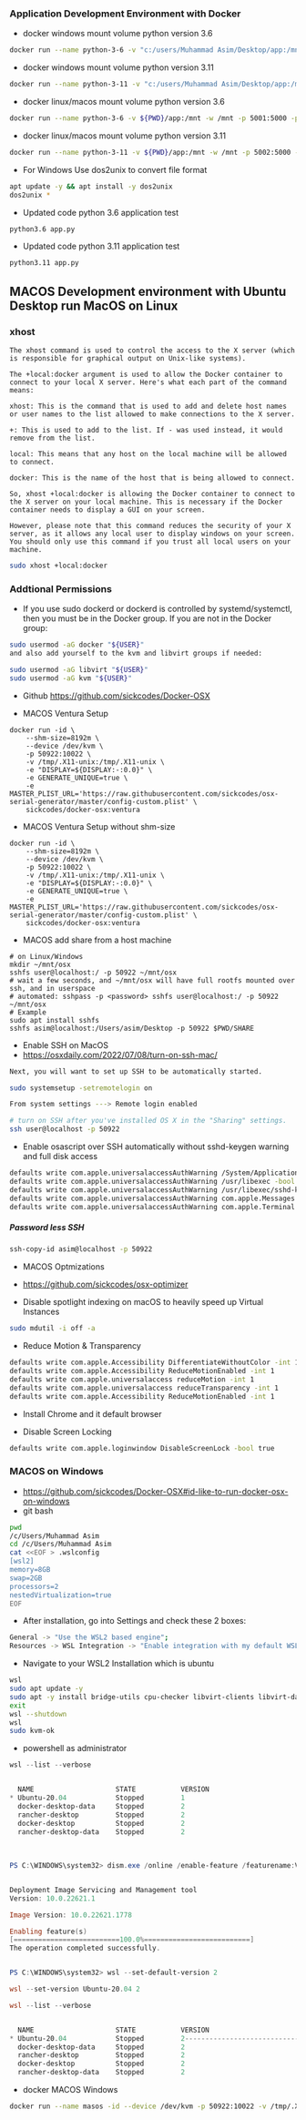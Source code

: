 ### Application Development Environment with Docker

- docker windows mount volume python version 3.6
```bash
docker run --name python-3-6 -v "c:/users/Muhammad Asim/Desktop/app:/mnt" -w /mnt -p 5000:5000 -p 8080:8080 -id python:3.6
```

- docker windows mount volume python version 3.11
```bash
docker run --name python-3-11 -v "c:/users/Muhammad Asim/Desktop/app:/mnt" -w /mnt -p 5001:5000 -p 8081:8080 -id python:3.11
```


- docker linux/macos mount volume python version 3.6
```bash
docker run --name python-3-6 -v ${PWD}/app:/mnt -w /mnt -p 5001:5000 -p 8080:8080 -id python:3.6
```

- docker linux/macos mount volume python version 3.11
```bash
docker run --name python-3-11 -v ${PWD}/app:/mnt -w /mnt -p 5002:5000 -p 8081:8080 -id python:3.11
```


- For Windows Use dos2unix to convert file format
```bash
apt update -y && apt install -y dos2unix
dos2unix *
```

- Updated code python 3.6 application test
```bash
python3.6 app.py
```

- Updated code python 3.11 application test
```bash
python3.11 app.py
```

## MACOS Development environment with Ubuntu Desktop run MacOS on Linux

### xhost
```xhost
The xhost command is used to control the access to the X server (which is responsible for graphical output on Unix-like systems).

The +local:docker argument is used to allow the Docker container to connect to your local X server. Here's what each part of the command means:

xhost: This is the command that is used to add and delete host names or user names to the list allowed to make connections to the X server.

+: This is used to add to the list. If - was used instead, it would remove from the list.

local: This means that any host on the local machine will be allowed to connect.

docker: This is the name of the host that is being allowed to connect.

So, xhost +local:docker is allowing the Docker container to connect to the X server on your local machine. This is necessary if the Docker container needs to display a GUI on your screen.

However, please note that this command reduces the security of your X server, as it allows any local user to display windows on your screen. You should only use this command if you trust all local users on your machine.
```

```bash
sudo xhost +local:docker
```

### Addtional Permissions
- If you use sudo dockerd or dockerd is controlled by systemd/systemctl, then you must be in the Docker group. If you are not in the Docker group:
```bash
sudo usermod -aG docker "${USER}"
and also add yourself to the kvm and libvirt groups if needed:

sudo usermod -aG libvirt "${USER}"
sudo usermod -aG kvm "${USER}"
```
- Github https://github.com/sickcodes/Docker-OSX

- MACOS Ventura Setup
```macos
docker run -id \
    --shm-size=8192m \
    --device /dev/kvm \
    -p 50922:10022 \
    -v /tmp/.X11-unix:/tmp/.X11-unix \
    -e "DISPLAY=${DISPLAY:-:0.0}" \
    -e GENERATE_UNIQUE=true \
    -e MASTER_PLIST_URL='https://raw.githubusercontent.com/sickcodes/osx-serial-generator/master/config-custom.plist' \
    sickcodes/docker-osx:ventura
```   

- MACOS Ventura Setup without shm-size
```macos
docker run -id \
    --shm-size=8192m \
    --device /dev/kvm \
    -p 50922:10022 \
    -v /tmp/.X11-unix:/tmp/.X11-unix \
    -e "DISPLAY=${DISPLAY:-:0.0}" \
    -e GENERATE_UNIQUE=true \
    -e MASTER_PLIST_URL='https://raw.githubusercontent.com/sickcodes/osx-serial-generator/master/config-custom.plist' \
    sickcodes/docker-osx:ventura
```   

- MACOS add share from a host machine
```
# on Linux/Windows
mkdir ~/mnt/osx
sshfs user@localhost:/ -p 50922 ~/mnt/osx
# wait a few seconds, and ~/mnt/osx will have full rootfs mounted over ssh, and in userspace
# automated: sshpass -p <password> sshfs user@localhost:/ -p 50922 ~/mnt/osx
# Example
sudo apt install sshfs
sshfs asim@localhost:/Users/asim/Desktop -p 50922 $PWD/SHARE
```
    
- Enable SSH on MacOS
- https://osxdaily.com/2022/07/08/turn-on-ssh-mac/
```bash
Next, you will want to set up SSH to be automatically started.

sudo systemsetup -setremotelogin on

From system settings ---> Remote login enabled

# turn on SSH after you've installed OS X in the "Sharing" settings.
ssh user@localhost -p 50922
```
- Enable osascript over SSH automatically without sshd-keygen warning and full disk access
```bash
defaults write com.apple.universalaccessAuthWarning /System/Applications/Utilities/Terminal.app -bool true
defaults write com.apple.universalaccessAuthWarning /usr/libexec -bool true
defaults write com.apple.universalaccessAuthWarning /usr/libexec/sshd-keygen-wrapper -bool true
defaults write com.apple.universalaccessAuthWarning com.apple.Messages -bool true
defaults write com.apple.universalaccessAuthWarning com.apple.Terminal -bool true
```
##### Password less SSH
```bash
ssh-copy-id asim@localhost -p 50922
```

- MACOS Optmizations
- https://github.com/sickcodes/osx-optimizer

- Disable spotlight indexing on macOS to heavily speed up Virtual Instances
```bash
sudo mdutil -i off -a
```
- Reduce Motion & Transparency
```bash
defaults write com.apple.Accessibility DifferentiateWithoutColor -int 1
defaults write com.apple.Accessibility ReduceMotionEnabled -int 1
defaults write com.apple.universalaccess reduceMotion -int 1
defaults write com.apple.universalaccess reduceTransparency -int 1
defaults write com.apple.Accessibility ReduceMotionEnabled -int 1
```

- Install Chrome and it default browser

- Disable Screen Locking
```bash
defaults write com.apple.loginwindow DisableScreenLock -bool true
```

### MACOS on Windows
- https://github.com/sickcodes/Docker-OSX#id-like-to-run-docker-osx-on-windows
- git bash
```bash
pwd
/c/Users/Muhammad Asim
cd /c/Users/Muhammad Asim
cat <<EOF > .wslconfig
[wsl2]
memory=8GB
swap=2GB
processors=2
nestedVirtualization=true
EOF
```
- After installation, go into Settings and check these 2 boxes:
```bash
General -> "Use the WSL2 based engine";
Resources -> WSL Integration -> "Enable integration with my default WSL distro",
```
- Navigate to your WSL2 Installation which is ubuntu
```bash
wsl
sudo apt update -y
sudo apt -y install bridge-utils cpu-checker libvirt-clients libvirt-daemon qemu qemu-kvm cpu-checker x11-apps
exit
wsl --shutdown
wsl
sudo kvm-ok
```

- powershell as administrator
```powershell
wsl --list --verbose


  NAME                    STATE           VERSION
* Ubuntu-20.04            Stopped         1
  docker-desktop-data     Stopped         2
  rancher-desktop         Stopped         2
  docker-desktop          Stopped         2
  rancher-desktop-data    Stopped         2
  
  
  
PS C:\WINDOWS\system32> dism.exe /online /enable-feature /featurename:VirtualMachinePlatform /all /norestart


Deployment Image Servicing and Management tool
Version: 10.0.22621.1

Image Version: 10.0.22621.1778

Enabling feature(s)
[==========================100.0%==========================]
The operation completed successfully.


PS C:\WINDOWS\system32> wsl --set-default-version 2

wsl --set-version Ubuntu-20.04 2

wsl --list --verbose


  NAME                    STATE           VERSION
* Ubuntu-20.04            Stopped         2----------------------------------------> WSL2
  docker-desktop-data     Stopped         2
  rancher-desktop         Stopped         2
  docker-desktop          Stopped         2
  rancher-desktop-data    Stopped         2
```

- docker MACOS Windows
```bash
docker run --name masos -id --device /dev/kvm -p 50922:10022 -v /tmp/.X11-unix:/tmp/.X11-unix -e "DISPLAY=${DISPLAY:-:0.0}" -e GENERATE_UNIQUE=true -e MASTER_PLIST_URL='https://raw.githubusercontent.com/sickcodes/osx-serial-generator/master/config-custom.plist' sickcodes/docker-osx:ventura
```
